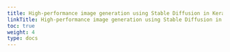 ```yaml
---
title: High-performance image generation using Stable Diffusion in KerasCV
linkTitle: High-performance image generation using Stable Diffusion in KerasCV
toc: true
weight: 4
type: docs
---
```

